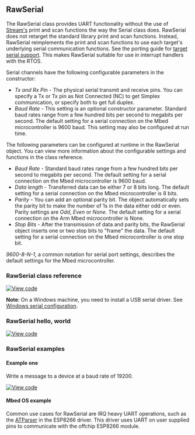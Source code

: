 ## RawSerial

The RawSerial class provides UART functionality without the use of [Stream's](/docs/reference/api/platform/Stream.md) print and scan functions the way the Serial class does. RawSerial does not retarget the standard library print and scan functions. Instead, RawSerial reimplements the print and scan functions to use each target's underlying serial communication functions. See the porting guide for [target serial support](/docs/v5.7/reference/contributing-target.html#serial). This makes RawSerial suitable for use in interrupt handlers with the RTOS.

Serial channels have the following configurable parameters in the constructor:

  - _Tx and Rx Pin_ - The physical serial transmit and receive pins. You can specify a Tx or Tx pin as Not Connected (NC) to get Simplex communication, or specify both to get full duplex.
  - _Baud Rate_ - This setting is an optional constructor parameter. Standard baud rates range from a few hundred bits per second to megabits per second. The default setting for a serial connection on the Mbed microcontroller is 9600 baud. This setting may also be configured at run time.

The following parameters can be configured at runtime in the RawSerial object. You can view more information about the configurable settings and functions in the class reference.

  - _Baud Rate_ - Standard baud rates range from a few hundred bits per second to megabits per second. The default setting for a serial connection on the Mbed microcontroller is 9600 baud.
  - _Data length_ - Transferred data can be either 7 or 8 bits long. The default setting for a serial connection on the Mbed microcontroller is 8 bits.
  - _Parity_ - You can add an optional parity bit. The object automatically sets the parity bit to make the number of 1s in the data either odd or even. Parity settings are *Odd*, *Even* or *None*. The default setting for a serial connection on the Arm Mbed microcontroller is None.
  - _Stop Bits_ - After the transmission of data and parity bits, the RawSerial object inserts one or two stop bits to "frame" the data. The default setting for a serial connection on the Mbed microcontroller is one stop bit.

_9600-8-N-1_, a  common notation for serial port settings, describes the default settings for the Mbed microcontroller.

### RawSerial class reference

[![View code](https://www.mbed.com/embed/?type=library)](http://os-doc-builder.test.mbed.com/docs/v5.7/mbed-os-api-doxy/classmbed_1_1_raw_serial.html)

<span class="notes">**Note**: On a Windows machine, you need to install a USB serial driver. See [Windows serial configuration](/docs/v5.7/tutorials/serial-communication.html#windows-serial-driver).</span>

### RawSerial hello, world

[![View code](https://www.mbed.com/embed/?url=https://os.mbed.com/teams/mbed_example/code/RawSerial_HelloWorld/)](https://os.mbed.com/teams/mbed_example/code/RawSerial_HelloWorld/file/112a40a5991a/main.cpp)

### RawSerial examples

#### Example one

Write a message to a device at a baud rate of 19200.

[![View code](https://www.mbed.com/embed/?url=https://os.mbed.com/teams/mbed_example/code/RawSerial_ex_1/)](https://os.mbed.com/teams/mbed_example/code/RawSerial_ex_1/file/6a0d9cb21969/main.cpp)

#### Mbed OS example

Common use cases for RawSerial are IRQ heavy UART operations, such as the [ATParser](https://github.com/ARMmbed/ATParser/blob/3209400df676cbf0183a5894f648c71727602d30/BufferedSerial/BufferedSerial.cpp#L29) in the ESP8266 driver. This driver uses UART on user supplied pins to communicate with the offchip ESP8266 module.
